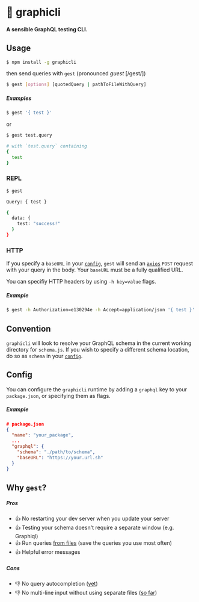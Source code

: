 # :busts_in_silhouette: graphicli
#### A sensible GraphQL testing CLI.

## Usage
```bash
$ npm install -g graphicli
```

then send queries with `gest` (pronounced _guest_ [/ɡest/])
```bash
$ gest [options] [quotedQuery | pathToFileWithQuery]
```

##### Examples
```bash
$ gest '{ test }'
```
or
```bash
$ gest test.query

# with `test.query` containing
{
  test
}
```

### REPL
```bash
$ gest

Query: { test }

{
  data: {
    test: "success!"
  }
}
```

### HTTP
If you specify a `baseURL` in your [`config`](#config), `gest` will send an [`axios`](https://github.com/mzabriskie/axios) `POST` request with your query in the body. Your `baseURL` must be a fully qualified URL.

You can specifiy HTTP headers by using `-h key=value` flags.
##### Example
```bash
$ gest -h Authorization=e130294e -h Accept=application/json '{ test }'
```

## Convention
`graphicli` will look to resolve your GraphQL schema in the current working directory for `schema.js`. If you wish to specify a different schema location, do so as `schema` in your [`config`](#config).

## Config
You can configure the `graphicli` runtime by adding a `graphql` key to your `package.json`, or specifying them as flags.

##### Example
```json
# package.json
{
  "name": "your_package",
  ...
  "graphql": {
    "schema": "./path/to/schema",
    "baseURL": "https://your.url.sh"
  }
}
```

## Why `gest`?
##### Pros
- :+1:  No restarting your dev server when you update your server
- :+1:  Testing your schema doesn't require a separate window (e.g. Graphiql)
- :+1:  Run queries [from files](#usage) (save the queries you use most often)
- :+1:  Helpful error messages

##### Cons
- :-1:  No query autocompletion ([yet](https://github.com/mfix22/graphicli/issues/1))
- :-1:  No multi-line input without using separate files ([so far](https://github.com/mfix22/graphicli/issues/2))
